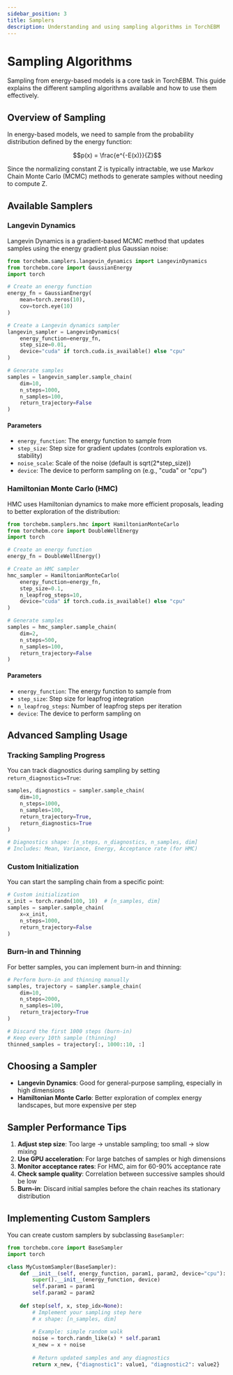 ```yaml
---
sidebar_position: 3
title: Samplers
description: Understanding and using sampling algorithms in TorchEBM
---
```


# Sampling Algorithms

Sampling from energy-based models is a core task in TorchEBM. This guide explains the different sampling algorithms available and how to use them effectively.

## Overview of Sampling

In energy-based models, we need to sample from the probability distribution defined by the energy function:

$$p(x) = \frac{e^{-E(x)}}{Z}$$

Since the normalizing constant Z is typically intractable, we use Markov Chain Monte Carlo (MCMC) methods to generate samples without needing to compute Z.

## Available Samplers

### Langevin Dynamics

Langevin Dynamics is a gradient-based MCMC method that updates samples using the energy gradient plus Gaussian noise:

```python
from torchebm.samplers.langevin_dynamics import LangevinDynamics
from torchebm.core import GaussianEnergy
import torch

# Create an energy function
energy_fn = GaussianEnergy(
    mean=torch.zeros(10),
    cov=torch.eye(10)
)

# Create a Langevin dynamics sampler
langevin_sampler = LangevinDynamics(
    energy_function=energy_fn,
    step_size=0.01,
    device="cuda" if torch.cuda.is_available() else "cpu"
)

# Generate samples
samples = langevin_sampler.sample_chain(
    dim=10,
    n_steps=1000,
    n_samples=100,
    return_trajectory=False
)
```

#### Parameters

- `energy_function`: The energy function to sample from
- `step_size`: Step size for gradient updates (controls exploration vs. stability)
- `noise_scale`: Scale of the noise (default is sqrt(2*step_size))
- `device`: The device to perform sampling on (e.g., "cuda" or "cpu")

### Hamiltonian Monte Carlo (HMC)

HMC uses Hamiltonian dynamics to make more efficient proposals, leading to better exploration of the distribution:

```python
from torchebm.samplers.hmc import HamiltonianMonteCarlo
from torchebm.core import DoubleWellEnergy
import torch

# Create an energy function
energy_fn = DoubleWellEnergy()

# Create an HMC sampler
hmc_sampler = HamiltonianMonteCarlo(
    energy_function=energy_fn,
    step_size=0.1,
    n_leapfrog_steps=10,
    device="cuda" if torch.cuda.is_available() else "cpu"
)

# Generate samples
samples = hmc_sampler.sample_chain(
    dim=2,
    n_steps=500,
    n_samples=100,
    return_trajectory=False
)
```

#### Parameters

- `energy_function`: The energy function to sample from
- `step_size`: Step size for leapfrog integration
- `n_leapfrog_steps`: Number of leapfrog steps per iteration
- `device`: The device to perform sampling on

## Advanced Sampling Usage

### Tracking Sampling Progress

You can track diagnostics during sampling by setting `return_diagnostics=True`:

```python
samples, diagnostics = sampler.sample_chain(
    dim=10,
    n_steps=1000,
    n_samples=100,
    return_trajectory=True,
    return_diagnostics=True
)

# Diagnostics shape: [n_steps, n_diagnostics, n_samples, dim]
# Includes: Mean, Variance, Energy, Acceptance rate (for HMC)
```

### Custom Initialization

You can start the sampling chain from a specific point:

```python
# Custom initialization
x_init = torch.randn(100, 10)  # [n_samples, dim]
samples = sampler.sample_chain(
    x=x_init,
    n_steps=1000,
    return_trajectory=False
)
```

### Burn-in and Thinning

For better samples, you can implement burn-in and thinning:

```python
# Perform burn-in and thinning manually
samples, trajectory = sampler.sample_chain(
    dim=10,
    n_steps=2000,
    n_samples=100,
    return_trajectory=True
)

# Discard the first 1000 steps (burn-in)
# Keep every 10th sample (thinning)
thinned_samples = trajectory[:, 1000::10, :]
```

## Choosing a Sampler

- **Langevin Dynamics**: Good for general-purpose sampling, especially in high dimensions
- **Hamiltonian Monte Carlo**: Better exploration of complex energy landscapes, but more expensive per step

## Sampler Performance Tips

1. **Adjust step size**: Too large → unstable sampling; too small → slow mixing
2. **Use GPU acceleration**: For large batches of samples or high dimensions
3. **Monitor acceptance rates**: For HMC, aim for 60-90% acceptance rate
4. **Check sample quality**: Correlation between successive samples should be low
5. **Burn-in**: Discard initial samples before the chain reaches its stationary distribution

## Implementing Custom Samplers

You can create custom samplers by subclassing `BaseSampler`:

```python
from torchebm.core import BaseSampler
import torch

class MyCustomSampler(BaseSampler):
    def __init__(self, energy_function, param1, param2, device="cpu"):
        super().__init__(energy_function, device)
        self.param1 = param1
        self.param2 = param2
    
    def step(self, x, step_idx=None):
        # Implement your sampling step here
        # x shape: [n_samples, dim]
        
        # Example: simple random walk
        noise = torch.randn_like(x) * self.param1
        x_new = x + noise
        
        # Return updated samples and any diagnostics
        return x_new, {"diagnostic1": value1, "diagnostic2": value2}
``` 